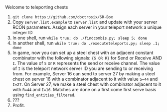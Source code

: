Welcome to teleporting chests

1. `git clone https://github.com/doctrosix/SR-Box`
2. Copy `server.list.example` to `server.list` and update with your server RCON parameters. Assign each server in your teleport network a unique integer ID
3. In one shell, run `while true; do ./findcombis.py; sleep 5; done`
4. In another shell, run `while true; do ./executeteleports.py; sleep .1; done`
5. In game, now you can set up a steel chest with an adjacent constant combinator with the following signals: `{S OR R}` for Send or Receive AND `I`. The value of `S` or `R` represents the send or receive channel. The value of `I` is the teleport network server ID you are sending to or receiving from. For example, Server 16 can send to server 27 by making a steel chest on server 16 with a combinator adjacent to it with value `S=44` and `I=27`. On Server 27, we make a steel chest with combinator adjacent to it with `R=44` and `I=16`. Matches are done on a first come first serve basis using `find_entities_filtered`.
6. ???
7. Profit.
